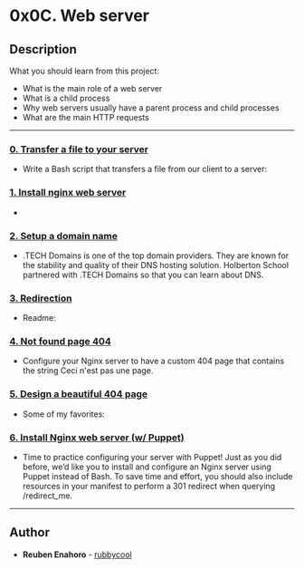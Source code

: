 # 0x0C. Web server

## Description
What you should learn from this project:

* What is the main role of a web server
* What is a child process
* Why web servers usually have a parent process and child processes
* What are the main HTTP requests

---

### [0. Transfer a file to your server](./0-transfer_file)
* Write a Bash script that transfers a file from our client to a server:


### [1. Install nginx web server](./1-install_nginx_web_server)
* 


### [2. Setup a domain name](./2-setup_a_domain_name)
* .TECH Domains is one of the top domain providers. They are known for the stability and quality of their DNS hosting solution. Holberton School partnered with .TECH Domains so that you can learn about DNS.


### [3. Redirection](./3-redirection)
* Readme:


### [4. Not found page 404](./4-not_found_page_404)
* Configure your Nginx server to have a custom 404 page that contains the string Ceci n'est pas une page.


### [5. Design a beautiful 404 page](./5-design_a_beautiful_404_page)
* Some of my favorites:


### [6. Install Nginx web server (w/ Puppet)](./7-puppet_install_nginx_web_server.pp)
* Time to practice configuring your server with Puppet! Just as you did before, we’d like you to install and configure an Nginx server using Puppet instead of Bash. To save time and effort, you should also include resources in your manifest to perform a 301 redirect when querying /redirect_me.

---

## Author
* **Reuben Enahoro** - [rubbycool](https://github.com/rubbycool)
